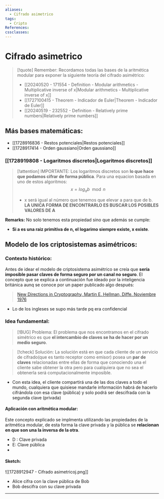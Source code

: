 ```yaml
---
aliases:
  - Cifrado asimetrico
tags:
  - Cripto
References: 
cssclasses:
---
```

# Cifrado asimetrico

> [!quote] Remember: 
> Recordamos todas las bases de la aritmética modular para exponer la siguiente teoría del cifrado asimétrico:
> + [[20240520 - 171554 - Definition - Modular arithmetics - Multiplicative inverse of x|Modular arithmetics - Multiplicative inverse of x]]
> + [[1727100415 - Theorem - Indicador de Euler|Theorem - Indicador de Euler]]
> + [[20240519 - 232552 - Definition - Relatively prime numbers|Relatively prime numbers]]

## Más bases matemáticas: 
+ [[1728916836 - Restos potenciales|Restos potenciales]]
+ [[1728917414 - Orden gaussiano|Orden gaussiano]]

### [[1728919808 - Logaritmos discretos|Logaritmos discretos]]

> [!attention] IMPORTANTE:
> Los logaritmos discretos son **lo que hace que podamos cifrar de forma pública**. 
> Para una equacion basada en uno de estos algoritmos:
> $$
> x = log_a b \mod n
> $$
> + x será igual al número que tenemos que elevar a para que de b. 
>   **LA UNICA FORMA DE ENCONTRARLO ES BUSCAR LOS POSIBLES VALORES DE A**

 
  **Remarks:**
  No solo tenemos esta propiedad sino que además se cumple: 

+ **Si a es una raiz primitiva de n, el logarimo siempre existe, x existe**. 


## Modelo de los criptosistemas asimétricos:

### Contexto histórico:
Antes de idear el modelo de criptosistema asimétrico se creía que **sería imposible pasar claves de forma seguro por un canal no seguro**. El concepto que se explica a continuación fue ideado por la inteligencia británica aunq se conoce por un paper publicado algo después: 
> [New Directions in Cryptography, Martin E. Hellman, Diffe. Noviembre 1976](https://www-ee.stanford.edu/~hellman/publications/24.pdf)
+ Lo de los ingleses se supo más tarde pq era confidencial
### Idea fundamental:

> [!BUG]  Problema:
> El problema que nos encontramos en el cifrado simétrico es que **el intercambio de claves se ha de hacer por un medio seguro**.

> [!check] Solución: 
> La solución está en que cada cliente de un servicio de cifrado(que es tanto receptor como emisor) posea un **par de claves** relacionadas entre ellas de forma que conociendo una el cliente sabe obtener la otra pero para cualquiera que no sea el obtenerla será computacionalmente imposible.
+ Con esta idea, el cliente compartirá una de las dos claves a todo el mundo, cualquiera que quisiese mandarle información habrá de hacerlo cifrándola con esa clave (pública) y solo podrá ser descifrada con la segunda clave (privada)
#### Aplicación con aritmética modular:
Este concepto explicado se implmenta utilizando las propiedades de la aritmética modular, de esta forma la clave privada y la pública se **relacionan en que son una la inversa de la otra**.

+ D : Clave privada
+ E: Clave pública
+ 
#### Sketch:

![[1728912947 - Cifrado asimetricoj.png]]
+ Alice cifra con la clave pública de Bob 
+ Bob descifra con su clave privada
***
